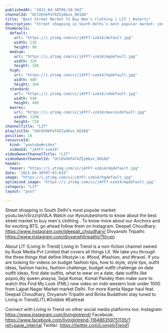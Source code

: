 ```yaml
---
publishedAt: "2021-04-30T06:58:56Z"
channelId: "UCCOVUkPaT4ZIy6bvx_OO16Q"
title: "Best Street Market To Buy Men's Clothing | LIT | #shorts"
description: "Street shopping in South Delhi's most popular market: youtu.be/vSrzzrpVdLA\nWatch our #youtubeshorts to know about the best street market to buy men's clothing\n.\nTo know more about our Anchors and for exciting BTS, go ahead follow them on Instagram: \nDeepali Choudhary: https://www.instagram.com/ideepali_choudhary/ \nDivyanshi Tripathi: https://www.instagram.com/divyanshitripathii/?hl=en\n\n\nAbout LIT (Living In Trend)\nLiving in Trend is a non-fiction channel owned by Rusk Media Pvt Limited that covers all things Lit.  We take you through the three things that define lifestyle i.e. #food, #fashion, and #travel. If you are looking for videos on budget fashion tips, how to style, style tips, outfit ideas, fashion hacks, fashion challenge, budget outfit challenge on date outfit ideas, first date outfits, what to wear on a date, date outfits like popxo,diy queen,anaysa, Sejal Kumar, Komal Pandey then make sure to watch this Find My Look (FML) new video on indo western look under 1000 from Lajpat Nagar Market market Delhi. For more Kamla Nagar haul feat. Deepali Choudhary, Divyanshi Tripathi and Binita Budathoki stay tuned to Living in Trend(LIT).#Gobble #Eattreat\n\n\nConnect with Living in Trend on other social media platforms too: \nInstagram: https://www.instagram.com/livingintrend/ \nFacebook: https://www.facebook.com/livingintrend-116486359751135/?ref=page_internal \nTwitter: https://twitter.com/LivingInTrend1"
thumbnails:
  default:
    url: "https://i.ytimg.com/vi/jAYF7-xzm14/default.jpg"
    width: 120
    height: 90
  medium:
    url: "https://i.ytimg.com/vi/jAYF7-xzm14/mqdefault.jpg"
    width: 320
    height: 180
  high:
    url: "https://i.ytimg.com/vi/jAYF7-xzm14/hqdefault.jpg"
    width: 480
    height: 360
  standard:
    url: "https://i.ytimg.com/vi/jAYF7-xzm14/sddefault.jpg"
    width: 640
    height: 480
  maxres:
    url: "https://i.ytimg.com/vi/jAYF7-xzm14/maxresdefault.jpg"
    width: 1280
    height: 720
channelTitle: "LIT"
playlistId: "UUCOVUkPaT4ZIy6bvx_OO16Q"
position: 10
resourceId:
  kind: "youtube#video"
  videoId: "jAYF7-xzm14"
videoOwnerChannelTitle: "LIT"
videoOwnerChannelId: "UCCOVUkPaT4ZIy6bvx_OO16Q"
header:
  teaser: "https://i.ytimg.com/vi/jAYF7-xzm14/mqdefault.jpg"
date: "2021-04-30T07:03:03Z"
image: "https://i.ytimg.com/vi/jAYF7-xzm14/hqdefault.jpg"
optimized_image: "https://i.ytimg.com/vi/jAYF7-xzm14/mqdefault.jpg"
category: "LIT"
layout: "post"

---
```

Street shopping in South Delhi's most popular market: youtu.be/vSrzzrpVdLA
Watch our #youtubeshorts to know about the best street market to buy men's clothing
.
To know more about our Anchors and for exciting BTS, go ahead follow them on Instagram: 
Deepali Choudhary: https://www.instagram.com/ideepali_choudhary/ 
Divyanshi Tripathi: https://www.instagram.com/divyanshitripathii/?hl=en


About LIT (Living In Trend)
Living in Trend is a non-fiction channel owned by Rusk Media Pvt Limited that covers all things Lit.  We take you through the three things that define lifestyle i.e. #food, #fashion, and #travel. If you are looking for videos on budget fashion tips, how to style, style tips, outfit ideas, fashion hacks, fashion challenge, budget outfit challenge on date outfit ideas, first date outfits, what to wear on a date, date outfits like popxo,diy queen,anaysa, Sejal Kumar, Komal Pandey then make sure to watch this Find My Look (FML) new video on indo western look under 1000 from Lajpat Nagar Market market Delhi. For more Kamla Nagar haul feat. Deepali Choudhary, Divyanshi Tripathi and Binita Budathoki stay tuned to Living in Trend(LIT).#Gobble #Eattreat


Connect with Living in Trend on other social media platforms too: 
Instagram: https://www.instagram.com/livingintrend/ 
Facebook: https://www.facebook.com/livingintrend-116486359751135/?ref=page_internal 
Twitter: https://twitter.com/LivingInTrend1